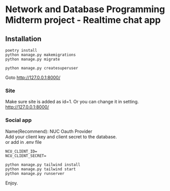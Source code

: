 # Network and Database Programming Midterm project - Realtime chat app  

## Installation
```
poetry install
python manage.py makemigrations
python manage.py migrate

python manage.py createsuperuser
```
Goto http://127.0.0.1:8000/  

### Site
Make sure site is added as id=1. Or you can change it in setting.  
http://127.0.0.1:8000/  

### Social app
Name(Recommend): NUC Oauth Provider  
Add your client key and client secret to the database.  
or add in .env file  

```text
NCU_CLIENT_ID=
NCU_CLIENT_SECRET=
```

```text
python manage.py tailwind install
python manage.py tailwind start
python manage.py runserver
```

Enjoy.